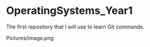# OperatingSystems_Year1
The first repository that I will use to learn Git commands.

Pictures/image.png
